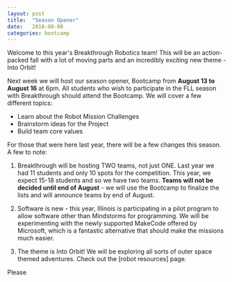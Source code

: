 ```yaml
---
layout: post
title:  "Season Opener"
date:   2018-08-08
categories: bootcamp
---
```

Welcome to this year's Breakthrough Robotics team! This will be an action-packed fall with a lot of moving parts and an incredibly
exciting new theme - Into Orbit!

Next week we will host our season opener, Bootcamp from **August 13 to August 16** at 6pm. All students who wish to participate in the FLL season
with Breakthrough should attend the Bootcamp. We will cover a few different topics:

* Learn about the Robot Mission Challenges
* Brainstorm ideas for the Project
* Build team core values

For those that were here last year, there will be a few changes this season. A few to note:

1. Breakthrough will be hosting TWO teams, not just ONE. Last year we had 11 students and only 10 spots for the competition.
This year, we expect 15-18 students and so we have two teams. **Teams will not be decided until end of August** - we will use the
Bootcamp to finalize the lists and will announce teams by end of August.

2. Software is new - this year, Illinois is participating in a pilot program to allow software other than Mindstorms for programming.
We will be experimenting with the newly supported MakeCode offered by Microsoft, which is a fantastic alternative that should make
the missions much easier.

3. The theme is Into Orbit! We will be exploring all sorts of outer space themed adventures. Check out the [robot resources] page.

Please